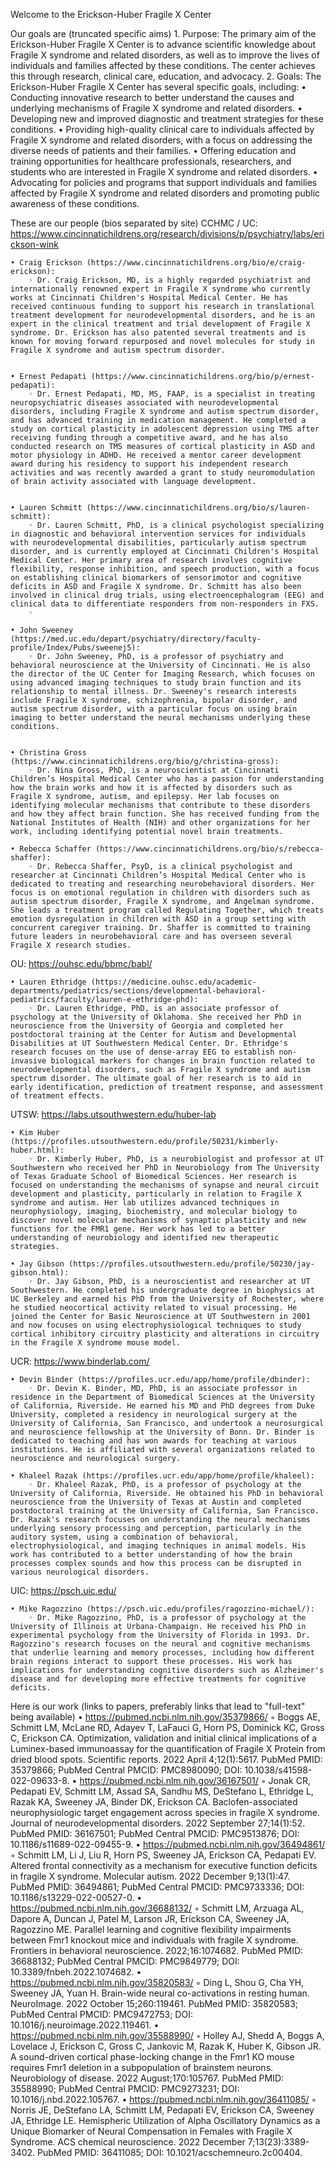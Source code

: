 Welcome to the Erickson-Huber Fragile X Center

Our goals are (truncated specific aims)
    1. Purpose: The primary aim of the Erickson-Huber Fragile X Center is to advance scientific knowledge about Fragile X syndrome and related disorders, as well as to improve the lives of individuals and families affected by these conditions. The center achieves this through research, clinical care, education, and advocacy.
    2. Goals: The Erickson-Huber Fragile X Center has several specific goals, including:
    • Conducting innovative research to better understand the causes and underlying mechanisms of Fragile X syndrome and related disorders.
    • Developing new and improved diagnostic and treatment strategies for these conditions.
    • Providing high-quality clinical care to individuals affected by Fragile X syndrome and related disorders, with a focus on addressing the diverse needs of patients and their families.
    • Offering education and training opportunities for healthcare professionals, researchers, and students who are interested in Fragile X syndrome and related disorders.
    • Advocating for policies and programs that support individuals and families affected by Fragile X syndrome and related disorders and promoting public awareness of these conditions.

These are our people (bios separated by site)
CCHMC / UC: https://www.cincinnatichildrens.org/research/divisions/p/psychiatry/labs/erickson-wink 

    • Craig Erickson (https://www.cincinnatichildrens.org/bio/e/craig-erickson): 
        ◦ Dr. Craig Erickson, MD, is a highly regarded psychiatrist and internationally renowned expert in Fragile X syndrome who currently works at Cincinnati Children's Hospital Medical Center. He has received continuous funding to support his research in translational treatment development for neurodevelopmental disorders, and he is an expert in the clinical treatment and trial development of Fragile X syndrome. Dr. Erickson has also patented several treatments and is known for moving forward repurposed and novel molecules for study in Fragile X syndrome and autism spectrum disorder.


    • Ernest Pedapati (https://www.cincinnatichildrens.org/bio/p/ernest-pedapati): 
        ◦ Dr. Ernest Pedapati, MD, MS, FAAP, is a specialist in treating neuropsychiatric diseases associated with neurodevelopmental disorders, including Fragile X syndrome and autism spectrum disorder, and has advanced training in medication management. He completed a study on cortical plasticity in adolescent depression using TMS after receiving funding through a competitive award, and he has also conducted research on TMS measures of cortical plasticity in ASD and motor physiology in ADHD. He received a mentor career development award during his residency to support his independent research activities and was recently awarded a grant to study neuromodulation of brain activity associated with language development.


    • Lauren Schmitt (https://www.cincinnatichildrens.org/bio/s/lauren-schmitt):
        ◦ Dr. Lauren Schmitt, PhD, is a clinical psychologist specializing in diagnostic and behavioral intervention services for individuals with neurodevelopmental disabilities, particularly autism spectrum disorder, and is currently employed at Cincinnati Children's Hospital Medical Center. Her primary area of research involves cognitive flexibility, response inhibition, and speech production, with a focus on establishing clinical biomarkers of sensorimotor and cognitive deficits in ASD and Fragile X syndrome. Dr. Schmitt has also been involved in clinical drug trials, using electroencephalogram (EEG) and clinical data to differentiate responders from non-responders in FXS.
        ◦ 

    • John Sweeney (https://med.uc.edu/depart/psychiatry/directory/faculty-profile/Index/Pubs/sweenej5):
        ◦ Dr. John Sweeney, PhD, is a professor of psychiatry and behavioral neuroscience at the University of Cincinnati. He is also the director of the UC Center for Imaging Research, which focuses on using advanced imaging techniques to study brain function and its relationship to mental illness. Dr. Sweeney's research interests include Fragile X syndrome, schizophrenia, bipolar disorder, and autism spectrum disorder, with a particular focus on using brain imaging to better understand the neural mechanisms underlying these conditions.


    • Christina Gross (https://www.cincinnatichildrens.org/bio/g/christina-gross):
        ◦ Dr. Nina Gross, PhD, is a neuroscientist at Cincinnati Children’s Hospital Medical Center who has a passion for understanding how the brain works and how it is affected by disorders such as Fragile X syndrome, autism, and epilepsy. Her lab focuses on identifying molecular mechanisms that contribute to these disorders and how they affect brain function. She has received funding from the National Institutes of Health (NIH) and other organizations for her work, including identifying potential novel brain treatments.

    • Rebecca Schaffer (https://www.cincinnatichildrens.org/bio/s/rebecca-shaffer):
        ◦ Dr. Rebecca Shaffer, PsyD, is a clinical psychologist and researcher at Cincinnati Children’s Hospital Medical Center who is dedicated to treating and researching neurobehavioral disorders. Her focus is on emotional regulation in children with disorders such as autism spectrum disorder, Fragile X syndrome, and Angelman syndrome. She leads a treatment program called Regulating Together, which treats emotion dysregulation in children with ASD in a group setting with concurrent caregiver training. Dr. Shaffer is committed to training future leaders in neurobehavioral care and has overseen several Fragile X research studies.
OU: https://ouhsc.edu/bbmc/babl/ 

    • Lauren Ethridge (https://medicine.ouhsc.edu/academic-departments/pediatrics/sections/developmental-behavioral-pediatrics/faculty/lauren-e-ethridge-phd):
        ◦ Dr. Lauren Ethridge, PhD, is an associate professor of psychology at the University of Oklahoma. She received her PhD in neuroscience from the University of Georgia and completed her postdoctoral training at the Center for Autism and Developmental Disabilities at UT Southwestern Medical Center. Dr. Ethridge's research focuses on the use of dense-array EEG to establish non-invasive biological markers for changes in brain function related to neurodevelopmental disorders, such as Fragile X syndrome and autism spectrum disorder. The ultimate goal of her research is to aid in early identification, prediction of treatment response, and assessment of treatment effects.
UTSW: https://labs.utsouthwestern.edu/huber-lab 

    • Kim Huber (https://profiles.utsouthwestern.edu/profile/50231/kimberly-huber.html):
        ◦ Dr. Kimberly Huber, PhD, is a neurobiologist and professor at UT Southwestern who received her PhD in Neurobiology from The University of Texas Graduate School of Biomedical Sciences. Her research is focused on understanding the mechanisms of synapse and neural circuit development and plasticity, particularly in relation to Fragile X syndrome and autism. Her lab utilizes advanced techniques in neurophysiology, imaging, biochemistry, and molecular biology to discover novel molecular mechanisms of synaptic plasticity and new functions for the FMR1 gene. Her work has led to a better understanding of neurobiology and identified new therapeutic strategies.

    • Jay Gibson (https://profiles.utsouthwestern.edu/profile/50230/jay-gibson.html):
        ◦ Dr. Jay Gibson, PhD, is a neuroscientist and researcher at UT Southwestern. He completed his undergraduate degree in biophysics at UC Berkeley and earned his PhD from the University of Rochester, where he studied neocortical activity related to visual processing. He joined the Center for Basic Neuroscience at UT Southwestern in 2001 and now focuses on using electrophysiological techniques to study cortical inhibitory circuitry plasticity and alterations in circuitry in the Fragile X syndrome mouse model.

UCR: https://www.binderlab.com/ 

    • Devin Binder (https://profiles.ucr.edu/app/home/profile/dbinder):
        ◦ Dr. Devin K. Binder, MD, PhD, is an associate professor in residence in the Department of Biomedical Sciences at the University of California, Riverside. He earned his MD and PhD degrees from Duke University, completed a residency in neurological surgery at the University of California, San Francisco, and undertook a neurosurgical and neuroscience fellowship at the University of Bonn. Dr. Binder is dedicated to teaching and has won awards for teaching at various institutions. He is affiliated with several organizations related to neuroscience and neurological surgery.

    • Khaleel Razak (https://profiles.ucr.edu/app/home/profile/khaleel):
        ◦ Dr. Khaleel Razak, PhD, is a professor of psychology at the University of California, Riverside. He obtained his PhD in behavioral neuroscience from the University of Texas at Austin and completed postdoctoral training at the University of California, San Francisco. Dr. Razak's research focuses on understanding the neural mechanisms underlying sensory processing and perception, particularly in the auditory system, using a combination of behavioral, electrophysiological, and imaging techniques in animal models. His work has contributed to a better understanding of how the brain processes complex sounds and how this process can be disrupted in various neurological disorders.
UIC: https://psch.uic.edu/ 

    • Mike Ragozzino (https://psch.uic.edu/profiles/ragozzino-michael/):
        ◦ Dr. Mike Ragozzino, PhD, is a professor of psychology at the University of Illinois at Urbana-Champaign. He received his PhD in experimental psychology from the University of Florida in 1993. Dr. Ragozzino's research focuses on the neural and cognitive mechanisms that underlie learning and memory processes, including how different brain regions interact to support these processes. His work has implications for understanding cognitive disorders such as Alzheimer's disease and for developing more effective treatments for cognitive deficits.

Here is our work (links to papers, preferably links that lead to "full-text" being available)
    • https://pubmed.ncbi.nlm.nih.gov/35379866/
        ◦ Boggs AE, Schmitt LM, McLane RD, Adayev T, LaFauci G, Horn PS, Dominick KC, Gross C, Erickson CA. Optimization, validation and initial clinical implications of a Luminex-based immunoassay for the quantification of Fragile X Protein from dried blood spots. Scientific reports. 2022 April 4;12(1):5617. PubMed PMID: 35379866; PubMed Central PMCID: PMC8980090; DOI: 10.1038/s41598-022-09633-8.
    • https://pubmed.ncbi.nlm.nih.gov/36167501/ 
        ◦ Jonak CR, Pedapati EV, Schmitt LM, Assad SA, Sandhu MS, DeStefano L, Ethridge L, Razak KA, Sweeney JA, Binder DK, Erickson CA. Baclofen-associated neurophysiologic target engagement across species in fragile X syndrome. Journal of neurodevelopmental disorders. 2022 September 27;14(1):52. PubMed PMID: 36167501; PubMed Central PMCID: PMC9513876; DOI: 10.1186/s11689-022-09455-9.
    • https://pubmed.ncbi.nlm.nih.gov/36494861/ 
        ◦ Schmitt LM, Li J, Liu R, Horn PS, Sweeney JA, Erickson CA, Pedapati EV. Altered frontal connectivity as a mechanism for executive function deficits in fragile X syndrome. Molecular autism. 2022 December 9;13(1):47. PubMed PMID: 36494861; PubMed Central PMCID: PMC9733336; DOI: 10.1186/s13229-022-00527-0.
    • https://pubmed.ncbi.nlm.nih.gov/36688132/ 
        ◦ Schmitt LM, Arzuaga AL, Dapore A, Duncan J, Patel M, Larson JR, Erickson CA, Sweeney JA, Ragozzino ME. Parallel learning and cognitive flexibility impairments between Fmr1 knockout mice and individuals with fragile X syndrome. Frontiers in behavioral neuroscience. 2022;16:1074682. PubMed PMID: 36688132; PubMed Central PMCID: PMC9849779; DOI: 10.3389/fnbeh.2022.1074682.
    • https://pubmed.ncbi.nlm.nih.gov/35820583/ 
        ◦ Ding L, Shou G, Cha YH, Sweeney JA, Yuan H. Brain-wide neural co-activations in resting human. NeuroImage. 2022 October 15;260:119461. PubMed PMID: 35820583; PubMed Central PMCID: PMC9472753; DOI: 10.1016/j.neuroimage.2022.119461.
    • https://pubmed.ncbi.nlm.nih.gov/35588990/ 
        ◦ Holley AJ, Shedd A, Boggs A, Lovelace J, Erickson C, Gross C, Jankovic M, Razak K, Huber K, Gibson JR. A sound-driven cortical phase-locking change in the Fmr1 KO mouse requires Fmr1 deletion in a subpopulation of brainstem neurons. Neurobiology of disease. 2022 August;170:105767. PubMed PMID: 35588990; PubMed Central PMCID: PMC9273231; DOI: 10.1016/j.nbd.2022.105767.
    • https://pubmed.ncbi.nlm.nih.gov/36411085/ 
        ◦ Norris JE, DeStefano LA, Schmitt LM, Pedapati EV, Erickson CA, Sweeney JA, Ethridge LE. Hemispheric Utilization of Alpha Oscillatory Dynamics as a Unique Biomarker of Neural Compensation in Females with Fragile X Syndrome. ACS chemical neuroscience. 2022 December 7;13(23):3389-3402. PubMed PMID: 36411085; DOI: 10.1021/acschemneuro.2c00404.

